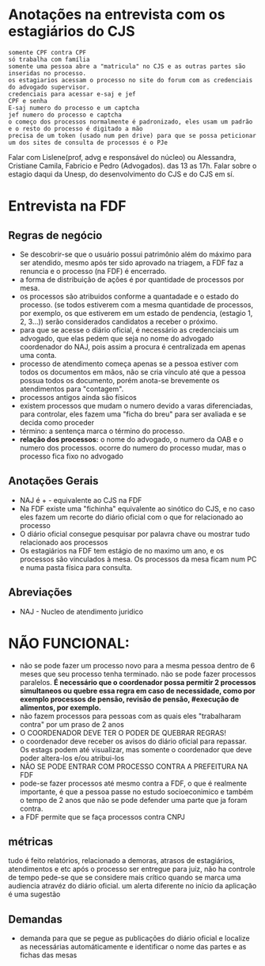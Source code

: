 # Anotações na entrevista com os estagiários do CJS
	somente CPF contra CPF
	só trabalha com família
	somente uma pessoa abre a "matricula" no CJS e as outras partes são inseridas no processo.
	os estagiarios acessam o processo no site do forum com as credenciais do advogado supervisor. 
	credenciais para acessar e-saj e jef 
	CPF e senha
	E-saj numero do processo e um captcha
	jef numero do processo e captcha  
	o começo dos processos normalmente é padronizado, eles usam um padrão e o resto do processo é digitado a mão
	precisa de um token (usado num pen drive) para que se possa peticionar
	um dos sites de consulta de processos é o PJe
 
Falar com Lislene(prof, advg e responsável do núcleo) ou Alessandra, Cristiane Camila, Fabricio e Pedro (Advogados). das 13 as 17h. Falar sobre o estagio daqui da Unesp, do desenvolvimento do CJS e do CJS em sí.

# Entrevista na FDF

## Regras de negócio
* Se descobrir-se que o usuário possui patrimônio além do máximo para ser atendido, mesmo após ter sido aprovado na triagem, a FDF faz a renuncia e o processo (na FDF) é encerrado.
* a forma de distribuição de ações é por quantidade de processos por mesa.
* os processos são atribuidos conforme a quantadade e o estado do processo. (se todos estiverem com a mesma quantidade de processos, por exemplo, os que estiverem em um estado de pendencia, (estagio 1, 2, 3...)) serão considerados candidatos a receber o próximo.
* para que se acesse o diário oficial, é necessário as credenciais um advogado, que elas pedem que seja no nome do advogado coordenador do NAJ, pois assim a procura é centralizada em apenas uma conta.
* processo de atendimento começa apenas se a pessoa estiver com todos os documentos em mãos, não se cria vínculo até que a pessoa possua todos os documento, porém anota-se brevemente os atendimentos para "contagem".
* processos antigos ainda são físicos
* existem processos que mudam o numero devido a varas diferenciadas, para controlar, eles fazem uma "ficha do breu" para ser avaliada e se decida como proceder
* término: a sentença marca o término do processo.
* **relação dos processos:** o nome do advogado, o numero da OAB e o numero dos processos. ocorre do numero do processo mudar, mas o processo fica fixo no advogado



## Anotações Gerais
* NAJ é + - equivalente ao CJS na FDF
* Na FDF existe uma "fichinha" equivalente ao sinótico do CJS, e no caso eles fazem um recorte do diário oficial com o que for relacionado ao processo
* O diário oficial consegue pesquisar por palavra chave ou mostrar tudo relacionado aos processos
* Os estagiários na FDF tem estágio de no maximo um ano, e os processos são vinculados à mesa. Os processos da mesa ficam num PC e numa pasta física para consulta.

## Abreviações
* NAJ - Nucleo de atendimento juridico 


# NÃO FUNCIONAL:
* não se pode fazer um processo novo para a mesma pessoa dentro de 6 meses que seu processo tenha terminado. não se pode fazer processos paralelos. **É necessário que o coordenador possa permitir 2 processos simultaneos ou quebre essa regra em caso de necessidade, como por exemplo processos de pensão, revisão de pensão, #execução de alimentos, por exemplo.**
* não fazem processos para pessoas com as quais eles "trabalharam contra" por um praso de 2 anos
* O COORDENADOR DEVE TER O PODER DE QUEBRAR REGRAS!
* o coordenador deve receber os avisos do diário oficial para repassar. Os estags podem até visualizar, mas somente o coordenador que deve poder altera-los e/ou atribui-los
* NÃO SE PODE ENTRAR COM PROCESSO CONTRA A PREFEITURA NA FDF
* pode-se fazer processos até mesmo contra a FDF, o que é realmente importante, é que a pessoa passe no estudo socioeconimico e também o tempo de 2 anos que não se pode defender uma parte que ja foram contra.
* a FDF permite que se faça processos contra CNPJ


## métricas
tudo é feito relatórios, relacionado a demoras, atrasos de estagiários, atendimentos e etc
após o processo ser entregue para juiz, não ha controle de tempo
pede-se que se considere mais crítico quando se marca uma audiencia atravéz do diário oficial. um alerta diferente no início da aplicação é uma sugestão

## Demandas 
* demanda para que se pegue as publicações do diário oficial e localize as necessárias automáticamente e identificar o nome das partes e as fichas das mesas
